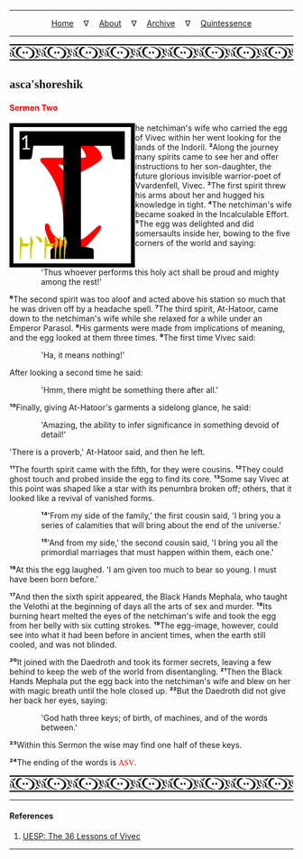 
---

<!--- Local CSS Font Loading -->

<style>
@font-face {
    font-family: HayghinDaedric;
    src: url('../../../../../assets/fonts/ttf/HayghinDaedric.ttf') format('truetype');
    font-weight: medium;
    font-style: normal;
}
</style>

<!--- Jekyll Page Links -->

<center>
<a href="../../../../../index.html">Home</a>
&emsp;&nabla;&emsp;
<a href="../../../../about/index.html">About</a>
&emsp;&nabla;&emsp;
<a href="../../../../archive/index.html">Archive</a>
&emsp;&nabla;&emsp;
<a href="../../../index.html">Quintessence</a>
</center>

<!--- Markdown Body Below: -->

---

<img align="center" alt="Bordering" src="../../../../../assets/images/symbols/velothi_pattern_long_by_lukkar.svg">

## <span style="font-family:HayghinDaedric">asca'shoreshik</span>

#### <span style="color:red">Sermon Two</span>

<img align="left" alt="T" src="../../../project/resources/initials/svg/vivec/initial_02.svg">he netchiman's wife who carried the egg of Vivec within her went looking for the lands of the Indoril.
<b>&sup2;</b>Along the journey many spirits came to see her and offer instructions to her son-daughter, the future glorious invisible warrior-poet of Vvardenfell, Vivec.
<b>&sup3;</b>The first spirit threw his arms about her and hugged his knowledge in tight.
<b>&#8308;</b>The netchiman's wife became soaked in the Incalculable Effort.
<b>&#8309;</b>The egg was delighted and did somersaults inside her, bowing to the five corners of the world and saying:

<span style="display:inline-block;padding-left:4em">'Thus whoever performs this holy act shall be proud and mighty among the rest!'</span>

<b>&#8310;</b>The second spirit was too aloof and acted above his station so much that he was driven off by a headache spell.
<b>&#8311;</b>The third spirit, At-Hatoor, came down to the netchiman's wife while she relaxed for a while under an Emperor Parasol.
<b>&#8312;</b>His garments were made from implications of meaning, and the egg looked at them three times.
<b>&#8313;</b>The first time Vivec said:

<span style="display:inline-block;padding-left:4em">'Ha, it means nothing!'</span>

After looking a second time he said:

<span style="display:inline-block;padding-left:4em">'Hmm, there might be something there after all.'</span>

<b>&sup1;&#8304;</b>Finally, giving At-Hatoor's garments a sidelong glance, he said:

<span style="display:inline-block;padding-left:4em">'Amazing, the ability to infer significance in something devoid of detail!'</span>

'There is a proverb,' At-Hatoor said, and then he left.

<b>&sup1;&sup1;</b>The fourth spirit came with the fifth, for they were cousins.
<b>&sup1;&sup2;</b>They could ghost touch and probed inside the egg to find its core.
<b>&sup1;&sup3;</b>Some say Vivec at this point was shaped like a star with its penumbra broken off; others, that it looked like a revival of vanished forms.

<span style="display:inline-block;padding-left:4em"><b>&sup1;&#8308;</b>'From my side of the family,' the first cousin said, 'I bring you a series of calamities that will bring about the end of the universe.'</span>

<span style="display:inline-block;padding-left:4em"><b>&sup1;&#8309;</b>'And from my side,' the second cousin said, 'I bring you all the primordial marriages that must happen within them, each one.'</span>

<b>&sup1;&#8310;</b>At this the egg laughed. 'I am given too much to bear so young. I must have been born before.'

<b>&sup1;&#8311;</b>And then the sixth spirit appeared, the Black Hands Mephala, who taught the Velothi at the beginning of days all the arts of sex and murder.
<b>&sup1;&#8312;</b>Its burning heart melted the eyes of the netchiman's wife and took the egg from her belly with six cutting strokes.
<b>&sup1;&#8313;</b>The egg-image, however, could see into what it had been before in ancient times, when the earth still cooled, and was not blinded.

<b>&sup2;&#8304;</b>It joined with the Daedroth and took its former secrets, leaving a few behind to keep the web of the world from disentangling.
<b>&sup2;&sup1;</b>Then the Black Hands Mephala put the egg back into the netchiman's wife and blew on her with magic breath until the hole closed up.
<b>&sup2;&sup2;</b>But the Daedroth did not give her back her eyes, saying:

<span style="display:inline-block;padding-left:4em">'God hath three keys; of birth, of machines, and of the words between.'</span>

<b>&sup2;&sup3;</b>Within this Sermon the wise may find one half of these keys.

<b>&sup2;&#8308;</b>The ending of the words is
<span style="font-family:HayghinDaedric;color:red">ASV</span>.

<img align="center" alt="Bordering" src="../../../../../assets/images/symbols/velothi_pattern_long_by_lukkar.svg">

---

#### References

1. [UESP: The 36 Lessons of Vivec][1]

[1]: https://en.uesp.net/wiki/Morrowind:36_Lessons_of_Vivec,_Sermon_2

---
